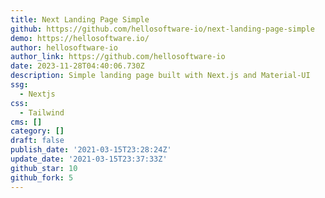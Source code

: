 ```yaml
---
title: Next Landing Page Simple
github: https://github.com/hellosoftware-io/next-landing-page-simple
demo: https://hellosoftware.io/
author: hellosoftware-io
author_link: https://github.com/hellosoftware-io
date: 2023-11-28T04:40:06.730Z
description: Simple landing page built with Next.js and Material-UI
ssg:
  - Nextjs
css:
  - Tailwind
cms: []
category: []
draft: false
publish_date: '2021-03-15T23:28:24Z'
update_date: '2021-03-15T23:37:33Z'
github_star: 10
github_fork: 5
---
```

